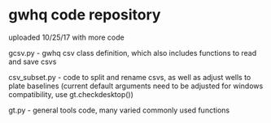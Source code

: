 # gwhq code repository

uploaded 10/25/17 with more code

gcsv.py - gwhq csv class definition, which also includes functions to read and save csvs

csv_subset.py - code to split and rename csvs, as well as adjust wells to plate baselines
  (current default arguments need to be adjusted for windows compatibility, use gt.checkdesktop())

gt.py - general tools code, many varied commonly used functions
